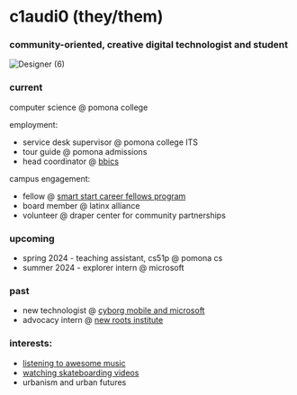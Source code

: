 # c1audi0 (they/them)
### community-oriented, creative digital technologist and student
![Designer (6)](https://github.com/claudio-codebase/claudio-codebase.github.io/assets/130110208/593e3a71-8092-41b5-b0ee-dda80e258c48)

### **current**
computer science @ pomona college

employment:
- service desk supervisor @ pomona college ITS
- tour guide @ pomona admissions
- head coordinator @ [bbics](https://www.instagram.com/bbicspomona/)

campus engagement:
- fellow @ [smart start career fellows program](https://www.pomona.edu/administration/career-development/career-advising-resources/smart-start)
- board member @ latinx alliance
- volunteer @ draper center for community partnerships

### **upcoming**
- spring 2024 - teaching assistant, cs51p @ pomona cs 
- summer 2024 - explorer intern @ microsoft


### **past**
- new technologist @ [cyborg mobile and microsoft](https://newtechnologists.com/)
- advocacy intern @ [new roots institute](https://www.newrootsinstitute.org/)


### interests:
- [listening to awesome music](https://open.spotify.com/user/0w437a8w6jkyfpy0arm9lumi5?si=04a3b6a8d02749d2)
- [watching skateboarding videos](https://youtube.com/playlist?list=PLR8-g11b486O5S_lRrNuwrK5uf0gcgdDF&si=MQKhPrl-Y1og4bmD)
- urbanism and urban futures
